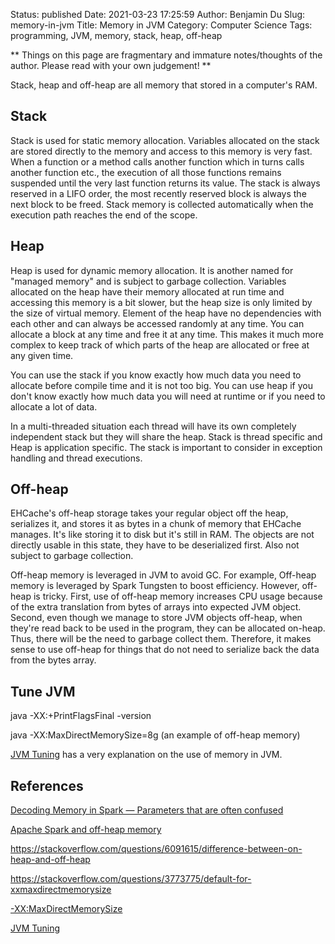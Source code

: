 Status: published
Date: 2021-03-23 17:25:59
Author: Benjamin Du
Slug: memory-in-jvm
Title: Memory in JVM
Category: Computer Science
Tags: programming, JVM, memory, stack, heap, off-heap

**
Things on this page are fragmentary and immature notes/thoughts of the author.
Please read with your own judgement!
**

Stack, heap and off-heap are all memory that stored in a computer's RAM.

## Stack

Stack is used for static memory allocation.
Variables allocated on the stack are stored directly to the memory 
and access to this memory is very fast.
When a function or a method calls another function which in turns calls another function etc., 
the execution of all those functions remains suspended 
until the very last function returns its value. 
The stack is always reserved in a LIFO order, 
the most recently reserved block is always the next block to be freed. 
Stack memory is collected automatically when the execution path reaches the end of the scope.


## Heap

Heap is used for dynamic memory allocation.
It is another named for "managed memory" and is subject to garbage collection.
Variables allocated on the heap have their memory allocated at run time and accessing this memory is a bit slower, 
but the heap size is only limited by the size of virtual memory. 
Element of the heap have no dependencies with each other and can always be accessed randomly at any time. 
You can allocate a block at any time and free it at any time. 
This makes it much more complex to keep track of which parts of the heap are allocated or free at any given time.


You can use the stack if you know exactly how much data you need to allocate 
before compile time and it is not too big. 
You can use heap if you don't know exactly how much data you will need at runtime or if you need to allocate a lot of data.


In a multi-threaded situation each thread will have its own completely independent stack 
but they will share the heap. 
Stack is thread specific and Heap is application specific. 
The stack is important to consider in exception handling and thread executions.

## Off-heap

EHCache's off-heap storage takes your regular object off the heap, serializes it, and stores it as bytes in a chunk of memory that EHCache manages. 
It's like storing it to disk but it's still in RAM. 
The objects are not directly usable in this state, they have to be deserialized first. Also not subject to garbage collection.

Off-heap memory is leveraged in JVM to avoid GC.
For example,
Off-heap memory is leveraged by Spark Tungsten to boost efficiency.
However, 
off-heap is tricky.
First,
use of off-heap memory increases CPU usage because of the extra translation from bytes of arrays into expected JVM object. 
Second, 
even though we manage to store JVM objects off-heap, 
when they're read back to be used in the program, 
they can be allocated on-heap. 
Thus, there will be the need to garbage collect them. 
Therefore, 
it makes sense to use off-heap for things that do not need to serialize back the data from the bytes array.

## Tune JVM 

java -XX:+PrintFlagsFinal -version

java -XX:MaxDirectMemorySize=8g (an example of off-heap memory)

[JVM Tuning](https://docs.gigaspaces.com/latest/production/production-jvm-tuning.html)
has a very explanation on the use of memory in JVM.


## References

[Decoding Memory in Spark — Parameters that are often confused](https://medium.com/walmartglobaltech/decoding-memory-in-spark-parameters-that-are-often-confused-c11be7488a24)

[Apache Spark and off-heap memory](https://www.waitingforcode.com/apache-spark/apache-spark-off-heap-memory/read#off-heap_memory_and_Project_Tungsten)

https://stackoverflow.com/questions/6091615/difference-between-on-heap-and-off-heap

https://stackoverflow.com/questions/3773775/default-for-xxmaxdirectmemorysize

[-XX:MaxDirectMemorySize](https://www.eclipse.org/openj9/docs/xxmaxdirectmemorysize/)

[JVM Tuning](https://docs.gigaspaces.com/latest/production/production-jvm-tuning.html)